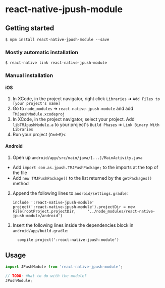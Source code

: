 
# react-native-jpush-module

## Getting started

`$ npm install react-native-jpush-module --save`

### Mostly automatic installation

`$ react-native link react-native-jpush-module`

### Manual installation


#### iOS

1. In XCode, in the project navigator, right click `Libraries` ➜ `Add Files to [your project's name]`
2. Go to `node_modules` ➜ `react-native-jpush-module` and add `TMJpushModule.xcodeproj`
3. In XCode, in the project navigator, select your project. Add `libTMJpushModule.a` to your project's `Build Phases` ➜ `Link Binary With Libraries`
4. Run your project (`Cmd+R`)<

#### Android

1. Open up `android/app/src/main/java/[...]/MainActivity.java`
  - Add `import com.as.jpush.TMJPushPackage;` to the imports at the top of the file
  - Add `new TMJPushPackage()` to the list returned by the `getPackages()` method
2. Append the following lines to `android/settings.gradle`:
  	```
  	include ':react-native-jpush-module'
  	project(':react-native-jpush-module').projectDir = new File(rootProject.projectDir, 	'../node_modules/react-native-jpush-module/android')
  	```
3. Insert the following lines inside the dependencies block in `android/app/build.gradle`:
  	```
      compile project(':react-native-jpush-module')
  	```


## Usage
```javascript
import JPushModule from 'react-native-jpush-module';

// TODO: What to do with the module?
JPushModule;
```
  
